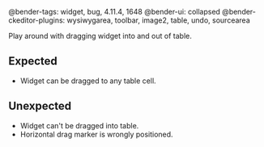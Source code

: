 @bender-tags: widget, bug, 4.11.4, 1648
@bender-ui: collapsed
@bender-ckeditor-plugins: wysiwygarea, toolbar, image2, table, undo, sourcearea

Play around with dragging widget into and out of table.

## Expected

- Widget can be dragged to any table cell.

## Unexpected

- Widget can't be dragged into table.
- Horizontal drag marker is wrongly positioned.

